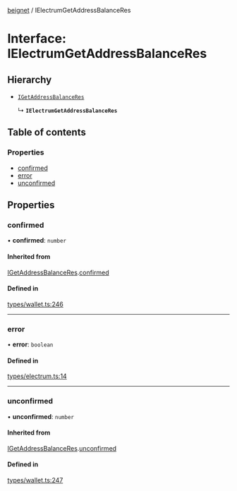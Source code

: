 [beignet](../README.md) / IElectrumGetAddressBalanceRes

# Interface: IElectrumGetAddressBalanceRes

## Hierarchy

- [`IGetAddressBalanceRes`](IGetAddressBalanceRes.md)

  ↳ **`IElectrumGetAddressBalanceRes`**

## Table of contents

### Properties

- [confirmed](IElectrumGetAddressBalanceRes.md#confirmed)
- [error](IElectrumGetAddressBalanceRes.md#error)
- [unconfirmed](IElectrumGetAddressBalanceRes.md#unconfirmed)

## Properties

### confirmed

• **confirmed**: `number`

#### Inherited from

[IGetAddressBalanceRes](IGetAddressBalanceRes.md).[confirmed](IGetAddressBalanceRes.md#confirmed)

#### Defined in

[types/wallet.ts:246](https://github.com/synonymdev/beignet/blob/e4162f7/src/types/wallet.ts#L246)

___

### error

• **error**: `boolean`

#### Defined in

[types/electrum.ts:14](https://github.com/synonymdev/beignet/blob/e4162f7/src/types/electrum.ts#L14)

___

### unconfirmed

• **unconfirmed**: `number`

#### Inherited from

[IGetAddressBalanceRes](IGetAddressBalanceRes.md).[unconfirmed](IGetAddressBalanceRes.md#unconfirmed)

#### Defined in

[types/wallet.ts:247](https://github.com/synonymdev/beignet/blob/e4162f7/src/types/wallet.ts#L247)
